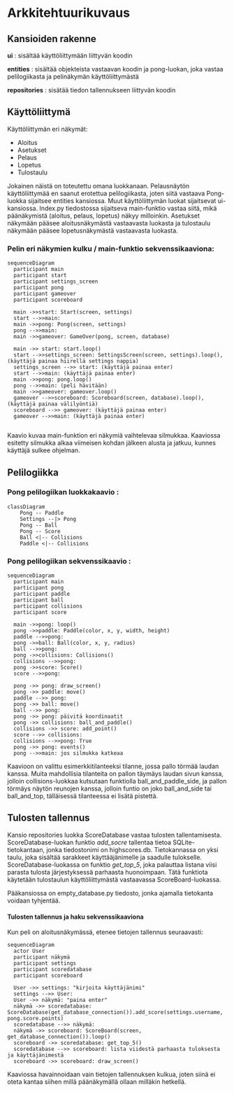 # Arkkitehtuurikuvaus
## Kansioiden rakenne
**ui** : sisältää käyttöliittymään liittyvän koodin

**entities** : sisältää objekteista vastaavan koodin ja pong-luokan, joka vastaa pelilogiikasta ja pelinäkymän käyttöliittymästä

**repositories** : sisätää tiedon tallennukseen liittyvän koodin

## Käyttöliittymä
Käyttöliittymän eri näkymät:
* Aloitus
* Asetukset
* Pelaus
* Lopetus
* Tulostaulu

Jokainen näistä on toteutettu omana luokkanaan. Pelausnäytön käyttöliittymää en saanut erotettua pelilogiikasta, joten siitä vastaava Pong-luokka sijaitsee entities kansiossa. Muut käyttöliittymän luokat sijaitsevat ui-kansiossa.
Index.py tiedostossa sijaitseva main-funktio vastaa siitä, mikä päänäkymistä (aloitus, pelaus, lopetus) näkyy milloinkin. Asetukset näkymään pääsee aloitusnäkymästä vastaavasta luokasta ja tulostaulu näkymään pääsee lopetusnäkymästä vastaavasta luokasta.


### Pelin eri näkymien kulku / main-funktio sekvenssikaaviona:

```mermaid
sequenceDiagram
  participant main
  participant start
  participant settings_screen
  participant pong
  participant gameover
  participant scoreboard
  
  main ->>start: Start(screen, settings)
  start -->>main:  
  main ->>pong: Pong(screen, settings)
  pong -->>main: 
  main ->>gameover: GameOver(pong, screen, database)
  
  main ->> start: start.loop()
  start -->>settings_screen: SettingsScreen(screen, settings).loop(), (käyttäjä painaa hiirellä settings nappia)
  settings_screen -->> start: (käyttäjä painaa enter)
  start -->>main: (käyttäjä painaa enter) 
  main ->>pong: pong.loop()
  pong -->>main: (peli hävitään)
  main ->>gameover: gameover.loop()
  gameover -->>scoreboard: Scoreboard(screen, database).loop(), (käyttäjä painaa välilyöntiä)
  scoreboard -->> gameover: (käyttäjä painaa enter)
  gameover -->>main: (käyttäjä painaa enter)
  
```
Kaavio kuvaa main-funktion eri näkymiä vaihtelevaa silmukkaa. Kaaviossa esitetty silmukka alkaa viimeisen kohdan jälkeen alusta ja jatkuu, kunnes käyttäjä sulkee ohjelman.  

## Pelilogiikka
### Pong pelilogiikan luokkakaavio :

```mermaid
classDiagram
    Pong -- Paddle
    Settings --|> Pong
    Pong -- Ball
    Pong -- Score
    Ball <|-- Collisions
    Paddle <|-- Collisions
```
### Pong pelilogiikan sekvenssikaavio :
```mermaid
sequenceDiagram
  participant main
  participant pong
  participant paddle
  participant ball
  participant collisions
  participant score
 
  main ->>pong: loop() 
  pong ->>paddle: Paddle(color, x, y, width, height)
  paddle -->>pong:  
  pong ->>ball: Ball(color, x, y, radius)
  ball -->>pong: 
  pong ->>collisions: Collisions()
  collisions -->>pong: 
  pong ->>score: Score()
  score -->>pong: 
  
  pong ->> pong: draw_screen()
  pong ->> paddle: move()
  paddle -->> pong:  
  pong ->> ball: move()
  ball -->> pong:  
  pong ->> pong: päivitä koordinaatit
  pong ->> collisions: ball_and_paddle()
  collisions ->> score: add_point()
  score -->> collisions:  
  collisions -->>pong: True
  pong ->> pong: events()
  pong -->>main: jos silmukka katkeaa  
```
Kaavioon on valittu esimerkkitilanteeksi tilanne, jossa pallo törmää laudan kanssa. Muita mahdollisia tilanteita on pallon täymäys laudan sivun kanssa, jolloin collisions-luokkaa kutsutaan funktiolla ball_and_paddle_side, ja pallon törmäys näytön reunojen kanssa, jolloin funtio on joko ball_and_side tai ball_and_top, tälläisessä tilanteessa ei lisätä pistettä.


## Tulosten tallennus
Kansio repositories luokka ScoreDatabase vastaa tulosten tallentamisesta. ScoreDatabase-luokan funktio *add_socre* tallentaa tietoa SQLite-tietokantaan, jonka tiedostonimi on highscores.db.
Tietokannassa on yksi taulu, joka sisältää sarakkeet käyttääjänimelle ja saadulle tulokselle.
ScoreDatabase-luokassa on funktio *get_top_5*, joka palauttaa listana viisi parasta tulosta järjestyksessä parhaasta huonoimpaan. Tätä funktiota käytetään tulostaulun käyttöliittymästä vastaavassa ScoreBoard-luokassa.

Pääkansiossa on empty_database.py tiedosto, jonka ajamalla tietokanta voidaan tyhjentää.

#### Tulosten tallennus ja haku sekvenssikaaviona
Kun peli on aloitusnäkymässä, etenee tietojen tallennus seuraavasti:
```mermaid
sequenceDiagram
  actor User
  participant näkymä
  participant settings
  participant scoredatabase
  participant scoreboard
  
  User ->> settings: "kirjoita käyttäjänimi"
  settings -->> User:  
  User ->> näkymä: "paina enter"
  näkymä ->> scoredatabase: ScoreDatabase(get_database_connection()).add_score(settings.username, pong.score.points)
  scoredatabase -->> näkymä:  
  näkymä ->> scoreboard: ScoreBoard(screen, get_database_connection()).loop()
  scoreboard ->> scoredatabase: get_top_5()
  scoredatabase -->> scoreboard: lista viidestä parhaasta tuloksesta ja käyttäjänimestä
  scoreboard ->> scoreboard: draw_screen()
```
Kaaviossa havainnoidaan vain tietojen tallennuksen kulkua, joten siinä ei oteta kantaa siihen millä päänäkymällä ollaan milläkin hetkellä.

